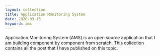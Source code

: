 ```yaml
---
layout: collection
title: Application Monitoring System
date: 2020-03-15
keyword: ams
---
```


Application Monitoring System (AMS) is an open source application that I am
building component by component from scratch. This collection contains all the
post that I have published on this topic.
